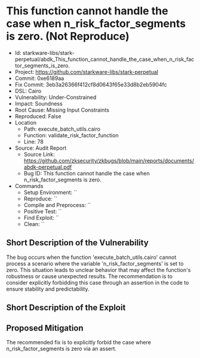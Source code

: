 # This function cannot handle the case when n_risk_factor_segments is zero. (Not Reproduce)

* Id: starkware-libs/stark-perpetual/abdk_This_function_cannot_handle_the_case_when_n_risk_factor_segments_is_zero.
* Project: https://github.com/starkware-libs/stark-perpetual
* Commit: 0xe6189aa
* Fix Commit: 3eb3a26366f412cf8d0643f65e33d8b2eb5904fc
* DSL: Cairo
* Vulnerability: Under-Constrained
* Impact: Soundness
* Root Cause: Missing Input Constraints
* Reproduced: False
* Location
  - Path: execute_batch_utils.cairo
  - Function: validate_risk_factor_function
  - Line: 78
* Source: Audit Report
  - Source Link: https://github.com/zksecurity/zkbugs/blob/main/reports/documents/abdk-perpetual.pdf
  - Bug ID: This function cannot handle the case when n_risk_factor_segments is zero.
* Commands
  - Setup Environment: ``
  - Reproduce: ``
  - Compile and Preprocess: ``
  - Positive Test: ``
  - Find Exploit: ``
  - Clean: ``

## Short Description of the Vulnerability

The bug occurs when the function 'execute_batch_utils.cairo' cannot process a scenario where the variable 'n_risk_factor_segments' is set to zero. This situation leads to unclear behavior that may affect the function's robustness or cause unexpected results. The recommendation is to consider explicitly forbidding this case through an assertion in the code to ensure stability and predictability.

## Short Description of the Exploit



## Proposed Mitigation

The recommended fix is to explicitly forbid the case where n_risk_factor_segments is zero via an assert.

